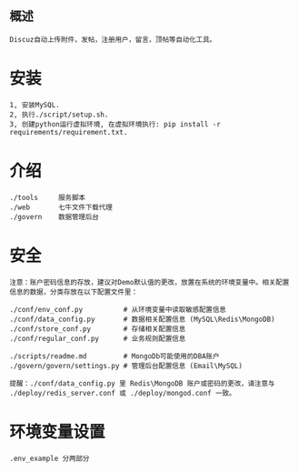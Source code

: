 ## 概述
    Discuz自动上传附件，发帖，注册用户，留言，顶帖等自动化工具。

# 安装
    1, 安装MySQL.
    2, 执行./script/setup.sh.
    3, 创建python运行虚拟环境, 在虚拟环境执行: pip install -r requirements/requirement.txt.

# 介绍
    ./tools     服务脚本
    ./web       七牛文件下载代理
    ./govern    数据管理后台

# 安全
    注意：账户密码信息的存放，建议对Demo默认值的更改，放置在系统的环境变量中。相关配置信息的数据，分类存放在以下配置文件里：

    ./conf/env_conf.py          # 从环境变量中读取敏感配置信息
    ./conf/data_config.py       # 数据相关配置信息 (MySQL\Redis\MongoDB)
    ./conf/store_conf.py        # 存储相关配置信息
    ./conf/regular_conf.py      # 业务规则配置信息
    
    ./scripts/readme.md         # MongoDb可能使用的DBA账户
    ./govern/govern/settings.py # 管理后台配置信息 (Email\MySQL)

    提醒：./conf/data_config.py 里 Redis\MongoDB 账户或密码的更改，请注意与 ./deploy/redis_server.conf 或 ./deploy/mongod.conf 一致。
    
# 环境变量设置
    .env_example 分两部分
